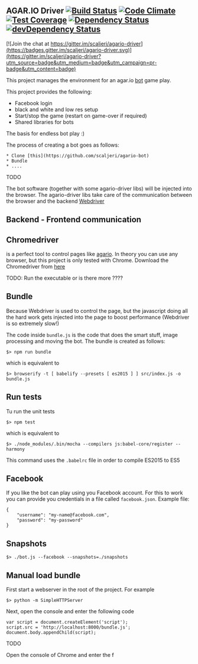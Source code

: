 ## AGAR.IO Driver [![Build Status](https://travis-ci.org/scaljeri/agario-driver.svg?branch=master)](https://travis-ci.org/scaljeri/agario-driver) [![Code Climate](https://codeclimate.com/github/scaljeri/agario-driver/badges/gpa.svg)](https://codeclimate.com/github/scaljeri/agario-driver) [![Test Coverage](https://codeclimate.com/github/scaljeri/agario-driver/badges/coverage.svg)](https://codeclimate.com/github/scaljeri/agario-driver/coverage) [![Dependency Status](https://david-dm.org/scaljeri/agario-driver.svg)](https://david-dm.org/scaljeri/agario-driver) [![devDependency Status](https://david-dm.org/scaljeri/agario-driver/dev-status.svg)](https://david-dm.org/scaljeri/agario-driver#info=devDependencies)

[![Join the chat at https://gitter.im/scaljeri/agario-driver](https://badges.gitter.im/scaljeri/agario-driver.svg)](https://gitter.im/scaljeri/agario-driver?utm_source=badge&utm_medium=badge&utm_campaign=pr-badge&utm_content=badge)

This project manages the environment for an agar.io 
[bot](https://github.com/scaljeri/agario-bot) game play. 

This project provides the following:

   * Facebook login
   * black and white and low res setup
   * Start/stop the game  (restart on game-over if required)
   * Shared libraries for bots
   
The basis for endless bot play :)

The process of creating a bot goes as follows: 

    * Clone [this](https://github.com/scaljeri/agario-bot) 
    * Bundle
    * ....
    
TODO

The bot software (together with some agario-driver libs) will be injected into the browser. The agario-driver libs take care of the communication between the browser and the backend 
[Webdriver](http://www.seleniumhq.org/projects/webdriver/) 


## Backend - Frontend communication


## Chromedriver

is a perfect tool to control pages
like [agario](http://agar.io). In theory you can use any browser, but this project is only tested
with Chrome. Download the Chromedriver from [here](https://sites.google.com/a/chromium.org/chromedriver/downloads)

TODO: Run the executable or is there more ????

## Bundle


Because Webdriver is used to control the page, but the javascript doing all the hard work gets injected 
into the page to boost performance (Webdriver is so extremely slow!)

The code inside `bundle.js` is the code that does the smart stuff, image processing and moving
the bot. The bundle is created as follows:

    $> npm run bundle
    
which is equivalent to

    $> browserify -t [ babelify --presets [ es2015 ] ] src/index.js -o bundle.js
    
## Run tests

Tu run the unit tests 

    $> npm test
    
which is equivalent to

    $> ./node_modules/.bin/mocha --compilers js:babel-core/register --harmony
    
This command uses the `.babelrc` file in order to compile ES2015 to ES5

## Facebook

If you like the bot can play using you Facebook account. For this to work you can provide you
credentials in a file called `facebook.json`. Example file:

    {
        "username": "my-name@facebook.com",
        "password": "my-password"
    }
    
## Snapshots

    $> ./bot.js --facebook --snapshots=./snapshots
    
    
## Manual load bundle

First start a webserver in the root of the project. For example

    $> python -m SimpleHTTPServer
    
Next, open the console and enter the following code

    var script = document.createElement('script');
    script.src = 'http://localhost:8000/bundle.js';
    document.body.appendChild(script);
    
TODO


Open the console of Chrome and enter the f
